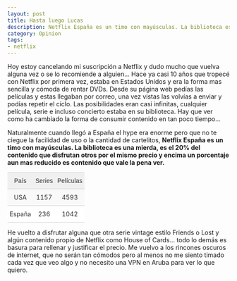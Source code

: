```yaml
---
layout: post
title: Hasta luego Lucas
description: Netflix España es un timo con mayúsculas. La biblioteca es una mierda, es el 20% del contenido que disfrutan otros por el mismo precio y encima un porcentaje aun mas reducido es contenido que vale la pena ver.
category: Opinion
tags:
- netflix
---
```


Hoy estoy cancelando mi suscripción a Netflix y dudo mucho que vuelva alguna vez o se lo recomiende a alguien... Hace ya casi 10 años que tropecé con Netflix por primera vez, estaba en Estados Unidos y era la forma mas sencilla y cómoda de rentar DVDs. Desde su página web pedías las películas y estas llegaban por correo, una vez vistas las volvías a enviar y podías repetir el ciclo. Las posibilidades eran casi infinitas, cualquier película, serie e incluso concierto estaba en su biblioteca. Hay que ver como ha cambiado la forma de consumir contenido en tan poco tiempo...

Naturalmente cuando llegó a España el hype era enorme pero que no te ciegue la facilidad de uso o la cantidad de cartelitos, <b>Netflix España es un timo con mayúsculas. La biblioteca es una mierda, es el 20% del contenido que disfrutan otros por el mismo precio y encima un porcentaje aun mas reducido es contenido que vale la pena ver.</b>

<style type="text/css">
.tg  {border-collapse:collapse;border-spacing:0;border-color:#ccc;margin:0px auto;}
.tg td{font-size:14px;padding:10px 5px;border-style:solid;border-width:0px;overflow:hidden;word-break:normal;border-color:#ccc;color:#333;background-color:#fff;border-top-width:1px;border-bottom-width:1px;}
.tg th{font-family:Arial, sans-serif;font-size:14px;font-weight:normal;padding:10px 5px;border-style:solid;border-width:0px;overflow:hidden;word-break:normal;border-color:#ccc;color:#333;background-color:#f0f0f0;border-top-width:1px;border-bottom-width:1px;}
.tg .tg-baqh{text-align:center;vertical-align:top}
.tg .tg-dzk6{background-color:#f9f9f9;text-align:center;vertical-align:top}
@media screen and (max-width: 767px) {.tg {width: auto !important;}.tg col {width: auto !important;}.tg-wrap {overflow-x: auto;-webkit-overflow-scrolling: touch;margin: auto 0px;}}</style>
<div class="tg-wrap"><table class="tg">
  <tr>
    <th class="tg-baqh">País</th>
    <th class="tg-baqh">Series<br></th>
    <th class="tg-baqh">Películas<br></th>
  </tr>
  <tr>
    <td class="tg-dzk6">USA</td>
    <td class="tg-dzk6">1157</td>
    <td class="tg-dzk6">4593</td>
  </tr>
  <tr>
    <td class="tg-baqh">España</td>
    <td class="tg-baqh">236</td>
    <td class="tg-baqh">1042</td>
  </tr>
</table></div>

He vuelto a disfrutar alguna que otra serie vintage estilo Friends o Lost y algún contenido propio de Netflix como House of Cards... todo lo demás es basura para rellenar y justificar el precio. Me vuelvo a los rincones oscuros de internet, que no serán tan cómodos pero al menos no me siento timado cada vez que veo algo y no necesito una VPN en Aruba para ver lo que quiero.
